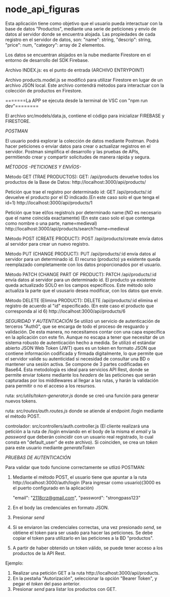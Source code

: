 # node_api_figuras

Esta aplicación tiene como objetivo que el usuario pueda interactuar con la base de datos "Productos", mediante una serie de peticiones y envío de datos al servidor donde se encuentra alojada. 
Las propiedades de cada registro en el servidor de datos, son:
"name": string,
"descrip": string, 
"price": num,
"category": array de 2 elementos.

Los datos se encuentran alojados en la nube mediante Firestore en el entorno de desarrollo del SDK Firebase.

Archivo INDEX.js: es el punto de entrada (ARCHIVO ENTRYPOINT)

Archivo products.model.js se modificó para utilizar Firestore en lugar de un archivo JSON local. Este archivo contendrá métodos para interactuar con la colección de productos en Firestore.


=======La APP se ejecuta desde la terminal de VSC con "npm run dev"========


El archivo src/models/data.js, contiene el código para inicializar FIREBASE y FIRESTORE.


_POSTMAN_

El usuario podrá explorar la colección de datos mediante Postman. Podrá hacer peticiones o enviar datos para crear o actualizar registros en el servidor.
Postman simplifica el desarrollo y las pruebas de APIs, permitiendo crear y compartir solicitudes de manera rápida y segura.

_MÉTODOS -PETICIONES Y ENVÍOS-_

Método GET (TRAE PRODUCTOS):
GET: /api/products devuelve todos los productos de la Base de Datos:
http://localhost:3000/api/products/

Petición que trae el registro por determinado id:
GET /api/products/:id devuelve el producto por el ID indicado.(En este caso solo el que tenga el id=1)
http://localhost:3000/api/products/1

Petición que trae el/los registro/s por determinado name:(NO es necesario que el name coincida exactamente)
(En este caso solo el que contenga como nombre o una parte, name=medieval)
http://localhost:3000/api/products/search?name=medieval

Método POST (CREATE PRODUCT):
POST /api/products/create envía datos al servidor para crear un nuevo registro.

Método PUT (CHANGE PRODUCT):
PUT /api/products/:id envía datos al servidor para un determinado id. El recurso (producto) ya existente queda reemplazado completamente con los datos proporcionados por el usuario.

Método PATCH (CHANGE PART OF PRODUCT):
PATCH /api/products/:id envía datos al servidor para un determinado id. El producto ya existente queda actualizado SOLO en los campos específicos. Este método solo actualiza la parte que el ususario desea modificar, con los datos que envíe.

Método DELETE (Elimina PRODUCT):
DELETE /api/products/:id elimina el registro de acuerdo al "id" especificado.
(En este caso el producto que corresponda al id 6)
http://localhost:3000/api/products/6

_SEGURIDAD Y AUTENTICACIÓN_
Se utilizó un servicio de autenticación de terceros "Auth0", que se encarga de todo el proceso de resguardo y validación. De esta manera, no necesitamos contar con una capa específica en la aplicación con este fin. Aunque no escapa a tener que necesitar de un sistema robusto de autenticación hecho a medida.
Se utilizó el estándar abierto JSON Web Token (JWT) ques es un token en formato JSON que contiene información codificada y firmada digitalmente, lo que permite que el servidor valide su autenticidad si necesidad de consultar una BD o mantener una sesión activa. Se compone de 3 partes codificadas en Base64.
Esta metodología es ideal para servicios API Rest, donde se permite enviar _tokens_ mediante los _headers_ de las peticiones que serán capturadas por los middlewares al llegar a las rutas, y harán la validación para permitir o no el acceso a los resursos.

ruta: _src/utils/token-generator.js_ donde se creó una función para generar nuevos tokens.

ruta: _src/routes/auth.routes.js_ donde se atiende al endpoint /login mediante el método POST.

controlador: src/controllers/auth.controller.js    (El cliente realizará una petición a la ruta de /login enviando en el body de la misma el _email_ y la _password_ que deberán coincidir con un usuario real registrado, lo cual consta en "default_user" de este archivo). Si coinciden, se crea un _token_ para este usuario mediante _generateToken_

_PRUEBAS DE AUTENTICACIÓN_

Para validar que todo funcione correctamente se utlizó POSTMAN:
1) Mediante el método POST, el usuario tiene que apuntar a la ruta http://localhost:3000/auth/login (Para ingresar como usuario)(3000 es el puerto configurado en la aplicación)

    "email": "2118crz@gmail.com",
    "password": "strongpass123"

    
2) En el body las credenciales en formato JSON.
3) Presionar _send_ 
4) Si se enviaron las credenciales correctas, una vez presionado _send_, se obtiene el token para ser usado para
hacer las peticiones. Se debe copiar el token para utilizarlo en las peticiones a la BD "productos".
5) A partir de haber obtenido un token válido, se puede tener acceso a los productos de la API Rest.

Ejemplo:   
1) Realizar una petición GET a la ruta http://localhost:3000/api/products.
2) En la pestaña "Autorización", seleccionar la opción "Bearer Token", y pegar el _token_ del paso anterior.
3) Presionar _send_ para listar los productos con GET.